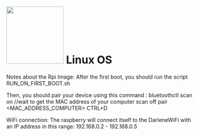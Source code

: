 # <img src="../logo/logo.bmp" width="150"> Linux OS

Notes about the Rpi Image:
After the first boot, you should run the script RUN_ON_FIRST_BOOT.sh

Then, you should pair your device using this command :
	bluetoothctl
	scan on
	//wait to get the MAC address of your computer
	scan off
	pair <MAC_ADDRESS_COMPUTER>
	CTRL+D


WiFi connection:
	The raspberry will connect itself to the DarleneWiFi with an IP address in this range:
		192.168.0.2  -  192.168.0.5
